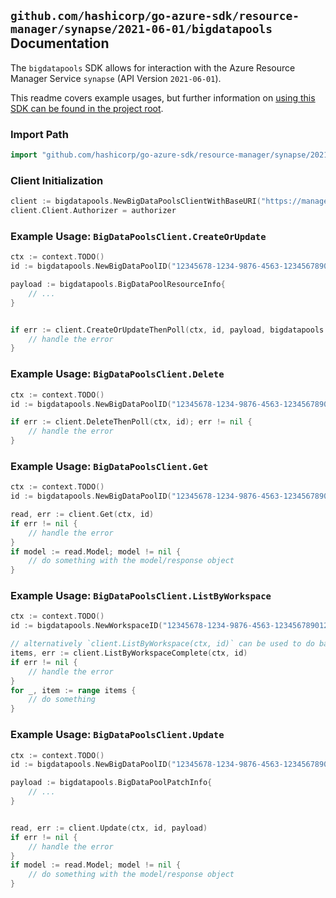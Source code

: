 
## `github.com/hashicorp/go-azure-sdk/resource-manager/synapse/2021-06-01/bigdatapools` Documentation

The `bigdatapools` SDK allows for interaction with the Azure Resource Manager Service `synapse` (API Version `2021-06-01`).

This readme covers example usages, but further information on [using this SDK can be found in the project root](https://github.com/hashicorp/go-azure-sdk/tree/main/docs).

### Import Path

```go
import "github.com/hashicorp/go-azure-sdk/resource-manager/synapse/2021-06-01/bigdatapools"
```


### Client Initialization

```go
client := bigdatapools.NewBigDataPoolsClientWithBaseURI("https://management.azure.com")
client.Client.Authorizer = authorizer
```


### Example Usage: `BigDataPoolsClient.CreateOrUpdate`

```go
ctx := context.TODO()
id := bigdatapools.NewBigDataPoolID("12345678-1234-9876-4563-123456789012", "example-resource-group", "workspaceValue", "bigDataPoolValue")

payload := bigdatapools.BigDataPoolResourceInfo{
	// ...
}


if err := client.CreateOrUpdateThenPoll(ctx, id, payload, bigdatapools.DefaultCreateOrUpdateOperationOptions()); err != nil {
	// handle the error
}
```


### Example Usage: `BigDataPoolsClient.Delete`

```go
ctx := context.TODO()
id := bigdatapools.NewBigDataPoolID("12345678-1234-9876-4563-123456789012", "example-resource-group", "workspaceValue", "bigDataPoolValue")

if err := client.DeleteThenPoll(ctx, id); err != nil {
	// handle the error
}
```


### Example Usage: `BigDataPoolsClient.Get`

```go
ctx := context.TODO()
id := bigdatapools.NewBigDataPoolID("12345678-1234-9876-4563-123456789012", "example-resource-group", "workspaceValue", "bigDataPoolValue")

read, err := client.Get(ctx, id)
if err != nil {
	// handle the error
}
if model := read.Model; model != nil {
	// do something with the model/response object
}
```


### Example Usage: `BigDataPoolsClient.ListByWorkspace`

```go
ctx := context.TODO()
id := bigdatapools.NewWorkspaceID("12345678-1234-9876-4563-123456789012", "example-resource-group", "workspaceValue")

// alternatively `client.ListByWorkspace(ctx, id)` can be used to do batched pagination
items, err := client.ListByWorkspaceComplete(ctx, id)
if err != nil {
	// handle the error
}
for _, item := range items {
	// do something
}
```


### Example Usage: `BigDataPoolsClient.Update`

```go
ctx := context.TODO()
id := bigdatapools.NewBigDataPoolID("12345678-1234-9876-4563-123456789012", "example-resource-group", "workspaceValue", "bigDataPoolValue")

payload := bigdatapools.BigDataPoolPatchInfo{
	// ...
}


read, err := client.Update(ctx, id, payload)
if err != nil {
	// handle the error
}
if model := read.Model; model != nil {
	// do something with the model/response object
}
```
